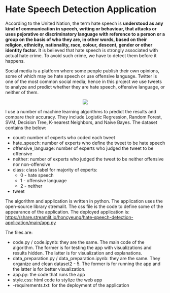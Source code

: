 # Hate Speech Detection Application

According to the United Nation, the term hate speech is **understood as any kind of communication in speech, writing or behaviour, that attacks or uses pejorative or discriminatory language with reference to a person or a group on the basis of who they are, in other words, based on their religion, ethnicity, nationality, race, colour, descent, gender or other identity factor.** It is believed that hate speech is strongly associated with actual hate crime. To avoid such crime, we have to detect them before it happens. 

Social media is a platform where some people publish their own opinions, some of which may be hate speech or use offensive language. Twitter is one of the most common social media; hence in this project we use tweets to analyze and predict whether they are hate speech, offensive language, or neither of them.

<p align = "center">
  <img src = "http://www.coe.int/documents/2323735/7720949/HateSpeech-webinar+cybercrime.jpg/8c9efedc-8c26-6996-cf55-915ac800282c"
       </p>
  
I use a number of machine learning algorithms to predict the results and compare their accuracy. They include Logistic Regression, Random Forest, SVM, Decision Tree, K-nearest Neighbors, and Naive Bayes. The dataset contains the below:

- count: number of experts who coded each tweet
- hate_speech: number of experts who define the tweet to be hate speech
- offensive_language: number of experts who judged the tweet to be offensive
- neither: number of experts who judged the tweet to be neither offensive nor non-offensive
- class: class label for majority of experts: 
  - 0 - hate speech
  - 1 - offensive language
  - 2 - neither
- tweet

The algorithm and application is written in python. The application uses the open-source library stremalit. The css file is the code to define some of the appearance of the application. The deployed application is: https://share.streamlit.io/honcyeung/hate-speech-detection-application/main/app.py

The files are:
- code.py / code.ipynb: they are the same. The main code of the algorithm. The former is for testing the app with visualizations and results hidden. The latter is for visualization and explanations.
- data_preparation.py / data_preparation.ipynb: they are the same. They organize and clean dataset2 - 5. The former is for running the app and the latter is for better visualization.
- app.py: the code that runs the app
- style.css: html code to stylize the web app
- -requirements.txt: for the deployment of the application
